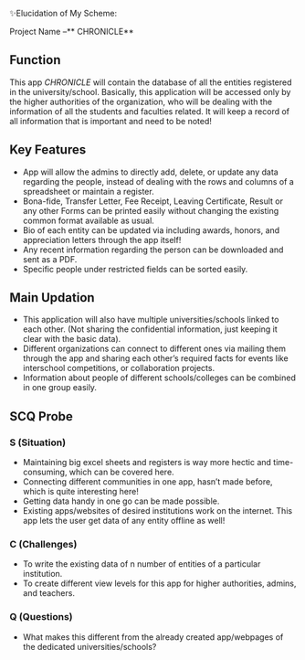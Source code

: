 ✨Elucidation of My Scheme:

Project Name –** CHRONICLE**

## Function 
This app *CHRONICLE* will contain the database of all the entities registered in the university/school. Basically, this application will be accessed only by the higher authorities of the organization, who will be dealing with the information of all the students and faculties related. It will keep a record of all information that is important and need to be noted! 


## Key Features
- App will allow the admins to directly add, delete, or update any data regarding the people, instead of dealing with the rows and columns of a spreadsheet or maintain a register.
- Bona-fide, Transfer Letter, Fee Receipt, Leaving Certificate, Result or any other Forms can be printed easily without changing the existing common format available as usual.
- Bio of each entity can be updated via including awards, honors, and appreciation letters through the app itself!
- Any recent information regarding the person can be downloaded and sent as a PDF.
- Specific people under restricted fields can be sorted easily.


## Main Updation
- This application will also have multiple universities/schools linked to each other. (Not sharing the confidential information, just keeping it clear with the basic data).
- Different organizations can connect to different ones via mailing them through the app and sharing each other’s required facts for events like interschool competitions, or collaboration projects.
- Information about people of different schools/colleges can be combined in one group easily.


## SCQ Probe

### S (Situation)
- Maintaining big excel sheets and registers is way more hectic and time-consuming, which can be covered here.
- Connecting different communities in one app, hasn’t made before, which is quite interesting here!
- Getting data handy in one go can be made possible.
- Existing apps/websites of desired institutions work on the internet. This app lets the user get data of any entity offline as well!
	
### C (Challenges)
- To write the existing data of n number of entities of a particular institution.
- To create different view levels for this app for higher authorities, admins, and teachers.

### Q (Questions)
- What makes this different from the already created app/webpages of the dedicated universities/schools?
